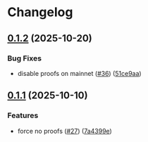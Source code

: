 # Changelog

## [0.1.2](https://github.com/fluencelabs/spectrum-ng/compare/v0.1.1...v0.1.2) (2025-10-20)


### Bug Fixes

* disable proofs on mainnet ([#36](https://github.com/fluencelabs/spectrum-ng/issues/36)) ([51ce9aa](https://github.com/fluencelabs/spectrum-ng/commit/51ce9aa4bf91ab388d62c067357946df542f043e))

## [0.1.1](https://github.com/fluencelabs/spectrum-ng/compare/v0.1.0...v0.1.1) (2025-10-10)


### Features

* force no proofs ([#27](https://github.com/fluencelabs/spectrum-ng/issues/27)) ([7a4399e](https://github.com/fluencelabs/spectrum-ng/commit/7a4399e37c826a5de93cb6855b960790e1d55cca))
